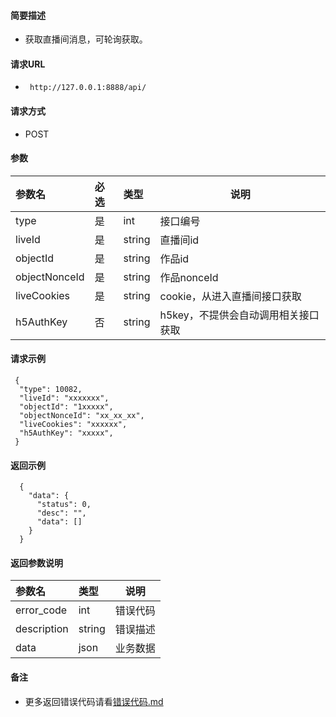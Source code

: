 
#### 简要描述

- 获取直播间消息，可轮询获取。

#### 请求URL
- ` http://127.0.0.1:8888/api/`
  
#### 请求方式
- POST 

#### 参数

| 参数名           | 必选 | 类型     | 说明                   |   
|:--------------|:---|:-------|----------------------|   
| type          | 是  | int    | 接口编号                 |   
| liveId        | 是  | string | 直播间id                |   
| objectId      | 是  | string | 作品id                 |   
| objectNonceId | 是  | string | 作品nonceId            |   
| liveCookies   | 是  | string | cookie，从进入直播间接口获取    |   
| h5AuthKey     | 否  | string | h5key，不提供会自动调用相关接口获取 |   

#### 请求示例

```
 {
  "type": 10082,
  "liveId": "xxxxxxx",
  "objectId": "1xxxxx",
  "objectNonceId": "xx_xx_xx",
  "liveCookies": "xxxxxx",
  "h5AuthKey": "xxxxx",
 } 
```

#### 返回示例 

``` 
  {
    "data": {
      "status": 0,
      "desc": "",
      "data": []
    }
  }
```

#### 返回参数说明 

| 参数名         | 类型     | 说明   |   
|:------------|:-------|------|   
| error_code  | int    | 错误代码 |   
| description | string | 错误描述 |   
| data        | json   | 业务数据 |   

#### 备注 

- 更多返回错误代码请看[错误代码.md](../错误代码.md)









